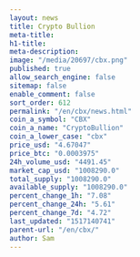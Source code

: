```yaml
---
layout: news
title: Crypto Bullion
meta-title: 
h1-title: 
meta-description: 
image: "/media/20697/cbx.png"
published: true
allow_search_engine: false
sitemap: false
enable_comment: false
sort_order: 612
permalink: "/en/cbx/news.html"
coin_a_symbol: "CBX"
coin_a_name: "CryptoBullion"
coin_a_lower_case: "cbx"
price_usd: "4.67047"
price_btc: "0.0003975"
24h_volume_usd: "4491.45"
market_cap_usd: "1008290.0"
total_supply: "1008290.0"
available_supply: "1008290.0"
percent_change_1h: "7.08"
percent_change_24h: "5.61"
percent_change_7d: "4.72"
last_updated: "1517140741"
parent-url: "/en/cbx/"
author: Sam
---
```


